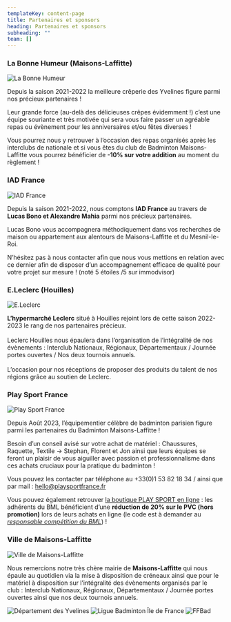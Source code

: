 ```yaml
---
templateKey: content-page
title: Partenaires et sponsors
heading: Partenaires et sponsors
subheading: ""
team: []
---
```

### La Bonne Humeur (Maisons-Laffitte)

![La Bonne Humeur](/assets/la-bonne-humeur.png "La Bonne Humeur")

Depuis la saison 2021-2022 la meilleure crêperie des Yvelines figure parmi nos précieux partenaires !

Leur grande force (au-delà des délicieuses crêpes évidemment !) c’est une équipe souriante et très motivée qui sera vous faire passer un agréable repas ou évènement pour les anniversaires et/ou fêtes diverses !

Vous pourrez nous y retrouver à l’occasion des repas organisés après les interclubs de nationale et si vous êtes du club de Badminton Maisons-Laffitte vous pourrez bénéficier de **\-10% sur votre addition** au moment du règlement !

### IAD France

![IAD France](/assets/iad-france.png "IAD France")

Depuis la saison 2021-2022, nous comptons **IAD France** au travers de **Lucas Bono et Alexandre Mahia** parmi nos précieux partenaires.

Lucas Bono vous accompagnera méthodiquement dans vos recherches de maison ou appartement aux alentours de Maisons-Laffitte et du Mesnil-le-Roi.

N’hésitez pas à nous contacter afin que nous vous mettions en relation avec ce dernier afin de disposer d’un accompagnement efficace de qualité pour votre projet sur mesure ! (noté 5 étoiles /5 sur immodvisor)

### E.Leclerc (Houilles)

![E.Leclerc](/assets/leclerc.png "E.Leclerc")

**L’hypermarché Leclerc** situé à Houilles rejoint lors de cette saison 2022-2023 le rang de nos partenaires précieux.\
\
Leclerc Houilles nous épaulera dans l’organisation de l’intégralité de nos évènements : Interclub Nationaux, Régionaux, Départementaux / Journée portes ouvertes / Nos deux tournois annuels.\
\
L’occasion pour nos réceptions de proposer des produits du talent de nos régions grâce au soutien de Leclerc.

### Play Sport France

![Play Sport France](https://playsportfrance.fr/cdn/shop/files/Play_SPORT_png_90x.png?v=1645619470 "Play Sport France")

Depuis Août 2023, l’équipementier célèbre de badminton parisien figure parmi les partenaires du Badminton Maisons-Laffitte !

Besoin d’un conseil avisé sur votre achat de matériel : Chaussures, Raquette, Textile -> Stephan, Florent et Jon ainsi que leurs équipes se feront un plaisir de vous aiguiller avec passion et professionnalisme dans ces achats cruciaux pour la pratique du badminton !

Vous pouvez les contacter par téléphone au +33(0)1 53 82 18 34 / ainsi que par mail : [hello@playsportfrance.fr](mailto:hello@playsportfrance.fr)

Vous pouvez également retrouver [la boutique PLAY SPORT en ligne](target_blank:https://playsportfrance.fr/) : les adhérents du BML bénéficient d’une **réduction de 20% sur le PVC (hors promotion)** lors de leurs achats en ligne (le code est à demander au *[responsable compétition du BML](mailto:competition.badml@gmail.com)*) !

### Ville de Maisons-Laffitte

![Ville de Maisons-Laffitte](/assets/mairie-ml.png "Ville de Maisons-Laffitte")

Nous remercions notre très chère mairie de **Maisons-Laffitte** qui nous épaule au quotidien via la mise à disposition de créneaux ainsi que pour le matériel à disposition sur l’intégralité des évènements organisés par le club : Interclub Nationaux, Régionaux, Départementaux / Journée portes ouvertes ainsi que nos deux tournois annuels.

![Département des Yvelines](/assets/yvelines-78.png "Département des Yvelines") ![Ligue Badminton Île de France](/assets/ligue-idf.png "Ligue Badminton Île de France") ![FFBad](/assets/ffbad.png "FFBad")